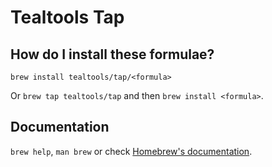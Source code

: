 # Tealtools Tap

## How do I install these formulae?

`brew install tealtools/tap/<formula>`

Or `brew tap tealtools/tap` and then `brew install <formula>`.

## Documentation

`brew help`, `man brew` or check [Homebrew's documentation](https://docs.brew.sh).
